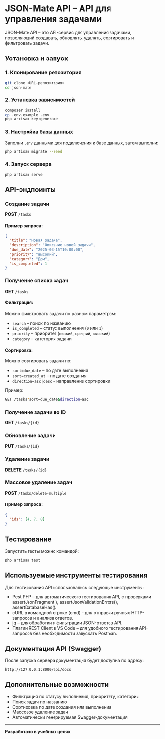 # JSON-Mate API – API для управления задачами

JSON-Mate API – это API-сервис для управления задачами, позволяющий создавать, обновлять, удалять, сортировать и фильтровать задачи. 

## Установка и запуск

### 1. Клонирование репозитория
```sh
git clone <URL-репозитория>
cd json-mate
```

### 2. Установка зависимостей
```sh
composer install
cp .env.example .env
php artisan key:generate
```

### 3. Настройка базы данных
Заполни `.env` данными для подключения к базе данных, затем выполни:
```sh
php artisan migrate --seed
```

### 4. Запуск сервера
```sh
php artisan serve
```

## API-эндпоинты

### Создание задачи
**POST** `/tasks`
#### Пример запроса:
```json
{
  "title": "Новая задача",
  "description": "Описание новой задачи",
  "due_date": "2025-03-15T10:00:00",
  "priority": "высокий",
  "category": "Дом",
  "is_completed": 1
}
```

### Получение списка задач
**GET** `/tasks`
#### Фильтрация:
Можно фильтровать задачи по разным параметрам:
- `search` – поиск по названию
- `is_completed` – статус выполнения (`0` или `1`)
- `priority` – приоритет (`низкий`, `средний`, `высокий`)
- `category` – категория задачи

#### Сортировка:
Можно сортировать задачи по:
- `sort=due_date` – по дате выполнения
- `sort=created_at` – по дате создания
- `direction=asc|desc` – направление сортировки

Пример:
```sh
GET /tasks?sort=due_date&direction=asc
```

### Получение задачи по ID
**GET** `/tasks/{id}`

### Обновление задачи
**PUT** `/tasks/{id}`

### Удаление задачи
**DELETE** `/tasks/{id}`

### Массовое удаление задач
**POST** `/tasks/delete-multiple`
#### Пример запроса:
```json
{
  "ids": [4, 7, 8]
}
```

## Тестирование
Запустить тесты можно командой:
```sh
php artisan test
```
## Используемые инструменты тестирования
Для тестирования API использовались следующие инструменты:

- Pest PHP – для автоматического тестирования API, с проверками assertJsonFragment(), assertJsonValidationErrors(), assertDatabaseHas().
- cURL в командной строке (cmd) – для отправки ручных HTTP-запросов и анализа ответов.
- jq – для обработки и фильтрации JSON-ответов API.
- Плагин REST Client в VS Code – для удобного тестирования API-запросов без необходимости запускать Postman.

## Документация API (Swagger)
После запуска сервера документация будет доступна по адресу:
```
http://127.0.0.1:8000/api/docs
```

## Дополнительные возможности
- Фильтрация по статусу выполнения, приоритету, категории
- Поиск задач по названию
- Сортировка по дате создания или выполнения
- Массовое удаление задач
- Автоматически генерируемая Swagger-документация

---
**Разработано в учебных целях**

